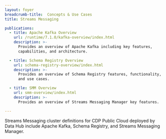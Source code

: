 ```yaml
---
layout: foyer
breadcrumb-title:  Concepts & Use Cases
title: Streams Messaging

publications:
  - title: Apache Kafka Overview
    url: /runtime/7.1.0/kafka-overview/index.html
    description: >-
      Provides an overview of Apache Kafka including key features,
      capabilities, and architecture.

  - title: Schema Registry Overview
    url: schema-registry-overview/index.html
    description: >-
      Provides an overview of Schema Registry features, functionality,
      and use cases.

  - title: SMM Overview
    url: smm-overview/index.html
    description: >-
      Provides an overview of Streams Messaging Manager key features.

---
```


Streams Messaging cluster definitions for CDP Public Cloud deployed by
Data Hub include Apache Kafka, Schema Registry, and Streams Messaging
Manager.
